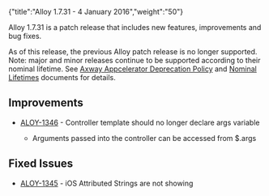 {"title":"Alloy 1.7.31 - 4 January 2016","weight":"50"}

Alloy 1.7.31 is a patch release that includes new features, improvements and bug fixes.

As of this release, the previous Alloy patch release is no longer supported. Note: major and minor releases continue to be supported according to their nominal lifetime. See [Axway Appcelerator Deprecation Policy](/docs/appc/AMPLIFY_Appcelerator_Services_Overview/Axway_Appcelerator_Deprecation_Policy/) and [Nominal Lifetimes](/docs/appc/AMPLIFY_Appcelerator_Services_Overview/Axway_Appcelerator_Product_Lifecycle/#nominal-lifetimes) documents for details.

## Improvements

* [ALOY-1346](https://jira.appcelerator.org/browse/ALOY-1346) - Controller template should no longer declare args variable

    * Arguments passed into the controller can be accessed from $.args

## Fixed Issues

* [ALOY-1345](https://jira.appcelerator.org/browse/ALOY-1345) - iOS Attributed Strings are not showing

